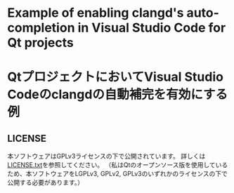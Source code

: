 # Example of enabling clangd's auto-completion in Visual Studio Code for Qt projects
# QtプロジェクトにおいてVisual Studio Codeのclangdの自動補完を有効にする例

## LICENSE

本ソフトウェアはGPLv3ライセンスの下で公開されています。
詳しくは[LICENSE.txt](./LICENSE.txt)を参照してください。
（私はQtのオープンソース版を使用しているため、本ソフトウェアをLGPLv3, GPLv2, GPLv3のいずれかのライセンスの下で公開する必要があります。）
